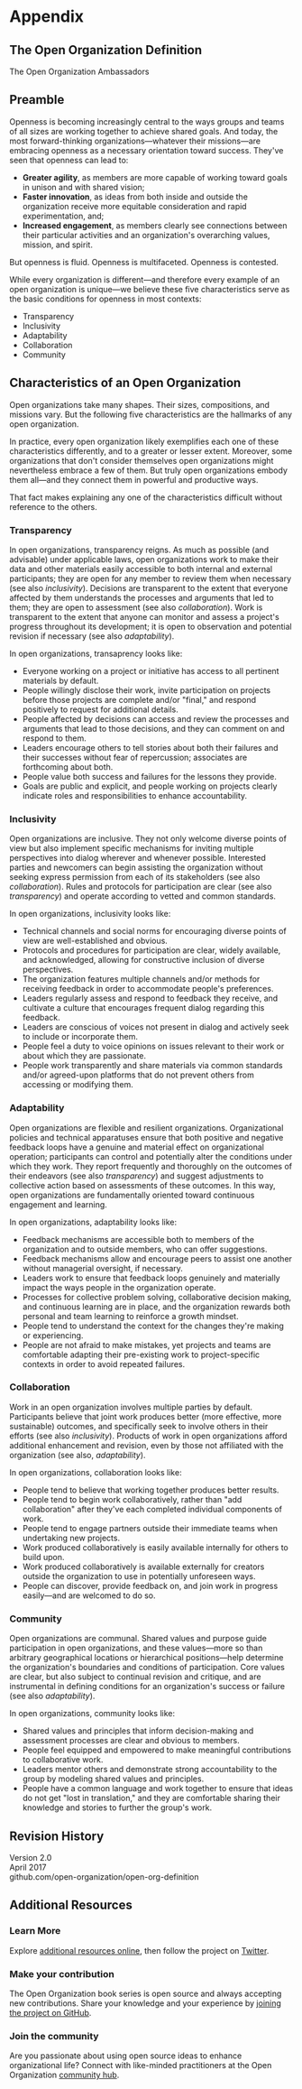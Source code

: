 # Appendix

## The Open Organization Definition
The Open Organization Ambassadors

## Preamble
Openness is becoming increasingly central to the ways groups and teams of all sizes are working together to achieve shared goals. And today, the most forward-thinking organizations—whatever their missions—are embracing openness as a necessary orientation toward success. They've seen that openness can lead to:

* **Greater agility**, as members are more capable of working toward goals in unison and with shared vision;
* **Faster innovation**, as ideas from both inside and outside the organization receive more equitable consideration and rapid experimentation, and;
* **Increased engagement**, as members clearly see connections between their particular activities and an organization's overarching values, mission, and spirit.

But openness is fluid. Openness is multifaceted. Openness is contested.

While every organization is different—and therefore every example of an open organization is unique—we believe these five characteristics serve as the basic conditions for openness in most contexts:

* Transparency
* Inclusivity
* Adaptability
* Collaboration
* Community

## Characteristics of an Open Organization
Open organizations take many shapes. Their sizes, compositions, and missions vary. But the following five characteristics are the hallmarks of any open organization.

In practice, every open organization likely exemplifies each one of these characteristics differently, and to a greater or lesser extent. Moreover, some organizations that don't consider themselves open organizations might nevertheless embrace a few of them. But truly open organizations embody them all—and they connect them in powerful and productive ways.

That fact makes explaining any one of the characteristics difficult without reference to the others.

### Transparency
In open organizations, transparency reigns. As much as possible (and advisable) under applicable laws, open organizations work to make their data and other materials easily accessible to both internal and external participants; they are open for any member to review them when necessary (see also _inclusivity_). Decisions are transparent to the extent that everyone affected by them understands the processes and arguments that led to them; they are open to assessment (see also _collaboration_). Work is transparent to the extent that anyone can monitor and assess a project's progress throughout its development; it is open to observation and potential revision if necessary (see also _adaptability_).

In open organizations, transaprency looks like:

* Everyone working on a project or initiative has access to all pertinent materials by default.
* People willingly disclose their work, invite participation on projects before those projects are complete and/or "final," and respond positively to request for additional details.
* People affected by decisions can access and review the processes and arguments that lead to those decisions, and they can comment on and respond to them.
* Leaders encourage others to tell stories about both their failures and their successes without fear of repercussion; associates are forthcoming about both.
* People value both success and failures for the lessons they provide.
* Goals are public and explicit, and people working on projects clearly indicate roles and responsibilities to enhance accountability.


### Inclusivity
Open organizations are inclusive. They not only welcome diverse points of view but also implement specific mechanisms for inviting multiple perspectives into dialog wherever and whenever possible. Interested parties and newcomers can begin assisting the organization without seeking express permission from each of its stakeholders (see also _collaboration_). Rules and protocols for participation are clear (see also _transparency_) and operate according to vetted and common standards.

In open organizations, inclusivity looks like:

* Technical channels and social norms for encouraging diverse points of view are well-established and obvious.
* Protocols and procedures for participation are clear, widely available, and acknowledged, allowing for constructive inclusion of diverse perspectives.
* The organization features multiple channels and/or methods for receiving feedback in order to accommodate people's preferences.
* Leaders regularly assess and respond to feedback they receive, and cultivate a culture that encourages frequent dialog regarding this feedback.
* Leaders are conscious of voices not present in dialog and actively seek to include or incorporate them.
* People feel a duty to voice opinions on issues relevant to their work or about which they are passionate.
* People work transparently and share materials via common standards and/or agreed-upon platforms that do not prevent others from accessing or modifying them.

### Adaptability
Open organizations are flexible and resilient organizations. Organizational policies and technical apparatuses ensure that both positive and negative feedback loops have a genuine and material effect on organizational operation; participants can control and potentially alter the conditions under which they work. They report frequently and thoroughly on the outcomes of their endeavors (see also _transparency_) and suggest adjustments to collective action based on assessments of these outcomes. In this way, open organizations are fundamentally oriented toward continuous engagement and learning.

In open organizations, adaptability looks like:

* Feedback mechanisms are accessible both to members of the organization and to outside members, who can offer suggestions.
* Feedback mechanisms allow and encourage peers to assist one another without managerial oversight, if necessary.
* Leaders work to ensure that feedback loops genuinely and materially impact the ways people in the organization operate.
* Processes for collective problem solving, collaborative decision making, and continuous learning are in place, and the organization rewards both personal and team learning to reinforce a growth mindset.
* People tend to understand the context for the changes they're making or experiencing.
* People are not afraid to make mistakes, yet projects and teams are comfortable adapting their pre-existing work to project-specific contexts in order to avoid repeated failures.

### Collaboration
Work in an open organization involves multiple parties by default. Participants believe that joint work produces better (more effective, more sustainable) outcomes, and specifically seek to involve others in their efforts (see also _inclusivity_). Products of work in open organizations afford additional enhancement and revision, even by those not affiliated with the organization (see also, _adaptability_).

In open organizations, collaboration looks like:

* People tend to believe that working together produces better results.
* People tend to begin work collaboratively, rather than "add collaboration" after they've each completed individual components of work.
* People tend to engage partners outside their immediate teams when undertaking new projects.
* Work produced collaboratively is easily available internally for others to build upon.
* Work produced collaboratively is available externally for creators outside the organization to use in potentially unforeseen ways.
* People can discover, provide feedback on, and join work in progress easily—and are welcomed to do so.

### Community
Open organizations are communal. Shared values and purpose guide participation in open organizations, and these values—more so than arbitrary geographical locations or hierarchical positions—help determine the organization's boundaries and conditions of participation. Core values are clear, but also subject to continual revision and critique, and are instrumental in defining conditions for an organization's success or failure (see also _adaptability_).

In open organizations, community looks like:

* Shared values and principles that inform decision-making and assessment processes are clear and obvious to members.
* People feel equipped and empowered to make meaningful contributions to collaborative work.
* Leaders mentor others and demonstrate strong accountability to the group by modeling shared values and principles.
* People have a common language and work together to ensure that ideas do not get "lost in translation," and they are comfortable sharing their knowledge and stories to further the group's work.

## Revision History

Version 2.0  
April 2017  
github.com/open-organization/open-org-definition

## Additional Resources

### Learn More
Explore [additional resources online](http://www.theopenorganization.org), then follow the project on [Twitter](https://www.twitter.com/openorgproject).

### Make your contribution
The Open Organization book series is open source and always accepting new contributions. Share your knowledge and your experience by [joining the project on GitHub](https://www.github.com/open-organization).

### Join the community
Are you passionate about using open source ideas to enhance organizational life? Connect with like-minded practitioners at the Open Organization [community hub](https://www.theopenorganization.community).







